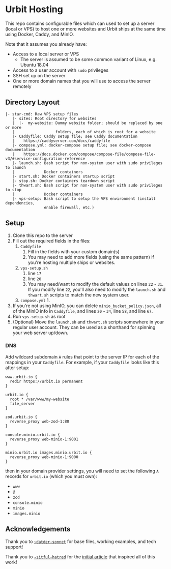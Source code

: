 # Urbit Hosting

This repo contains configurable files which can used to set up a server (local or VPS) to host one or more websites and
Urbit ships at the same time using Docker, Caddy, and MinIO.

Note that it assumes you already have:
- Access to a local server or VPS
  - The server is assumed to be some common variant of Linux, e.g. Ubuntu 18.04
- Access to a user account with `sudo` privileges
- SSH set up on the server
- One or more domain names that you will use to access the server remotely

## Directory Layout

```
|- star-cmd: Raw VPS setup files
   |- sites: Root directory for websites
   |  |-  my-website: Dummy website folder; should be replaced by one or more
   |                  folders, each of which is root for a website
   |- Caddyfile: Caddy setup file; see Caddy documentation
   |    https://caddyserver.com/docs/caddyfile
   |- compose.yml: docker-compose setup file; see docker-compose documentation
   |    https://docs.docker.com/compose/compose-file/compose-file-v3/#service-configuration-reference
   |- launch.sh: Bash script for non-system user with sudo privileges to launch
   |             Docker containers
   |- start.sh: Docker containers startup script 
   |- stop.sh: Docker containers teardown script
   |- thwart.sh: Bash script for non-system user with sudo privileges to stop
   |             Docker containers
   |- vps-setup: Bash script to setup the VPS environment (install dependencies,
                 enable firewall, etc.)
```

## Setup

1. Clone this repo to the server
2. Fill out the required fields in the files:
    1. `Caddyfile`
       1. Fill in the fields with your custom domain(s)
       2. You may need to add more fields (using the same pattern) if you're
          hosting multiple ships or websites.
    2. `vps-setup.sh`
        1. line `17`
        2. line `20`
        3. You may need/want to modify the default values on lines `22` - `31`.
           If you modify line `22`, you'll also need to modify the `launch.sh`
           and `thwart.sh` scripts to match the new system user.
    3. `compose.yml`
       1. 
3. If you're not using MinIO, you can delete `minio_bucket_policy.json`, all of
   the MinIO info in `Caddyfile`, and lines `20` - `34`, line `58`, and line
   `67`.
4. Run `vps-setup.sh` as root
5. (Optional) Move the `launch.sh` and `thwart.sh` scripts somewhere in your
   regular user account. They can be used as a shorthand for spinning your web
   server up/down.

### DNS

Add wildcard subdomain `A` rules that point to the server IP for each of the
mappings in your `Caddyfile`. For example, if your `Caddyfile` looks like this
after setup:
```
www.urbit.io {
  redir https://urbit.io permanent
}

urbit.io {
  root * /var/www/my-website
  file_server
}

zod.urbit.io {
  reverse_proxy web-zod-1:80
}

console.minio.urbit.io {
  reverse_proxy web-minio-1:9001
}

minio.urbit.io images.minio.urbit.io {
  reverse_proxy web-minio-1:9000
}
```
then in your domain provider settings, you will need to set the following `A`
records for `urbit.io` (which you must own):
- `www`
- `@`
- `zod`
- `console.minio`
- `minio`
- `images.minio`

## Acknowledgements

Thank you to [`~datder-sonnet`](https://github.com/tomholford) for base files,
working examples, and tech support!

Thank you to [`~sitful-hatred`](https://github.com/yapishu) for the
[initial article](https://subject.network/posts/caddyserver-urbit-tls/)
that inspired all of this work!
